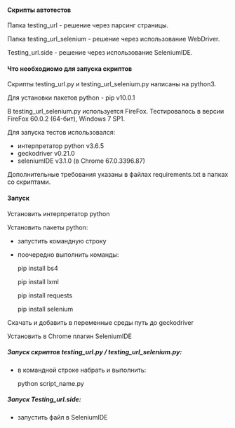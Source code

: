 #### Скрипты автотестов

Папка testing_url - решение через парсинг страницы.

Папка testing_url_selenium - решение через использование WebDriver.

Testing_url.side - решение через использование SeleniumIDE.

#### Что необходиомо для запуска скриптов

Скрипты testing_url.py и testing_url_selenium.py написаны на python3.

Для установки пакетов python - pip v10.0.1

В testing_url_selenium.py используется FireFox. Тестировалось в версии FireFox 60.0.2 (64-бит), Windows 7 SP1.

Для запуска тестов использовался:
* интерпретатор python v3.6.5
* geckodriver v0.21.0
* seleniumIDE v3.1.0 (в Chrome 67.0.3396.87)

Дополнительные требования указаны в файлах requirements.txt в папках со скриптами.

#### Запуск

Установить интерпретатор python

Установить пакеты python:
* запустить командную строку
* поочередно выполнить команды:

  pip install bs4

  pip install lxml

  pip install requests

  pip install selenium

Скачать и добавить в переменные среды путь до geckodriver

Установить в Chrome плагин SeleniumIDE

##### Запуск скриптов testing_url.py / testing_url_selenium.py:
* в командной строке набрать и выполнить:

  python script_name.py

##### Запуск Testing_url.side:
* запустить файл в SeleniumIDE
